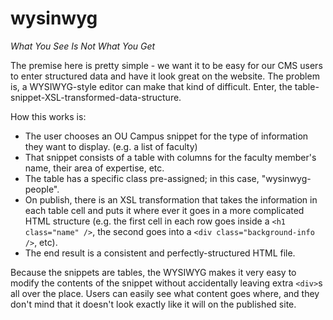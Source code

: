 wysinwyg
========

_What You See Is Not What You Get_

The premise here is pretty simple - we want it to be easy for our CMS users to enter structured data and have it look great on the website. The problem is, a WYSIWYG-style editor can make that kind of difficult. Enter, the table-snippet-XSL-transformed-data-structure.

How this works is:
-	The user chooses an OU Campus snippet for the type of information they want to display. (e.g. a list of faculty)
-	That snippet consists of a table with columns for the faculty member's name, their area of expertise, etc.
-	The table has a specific class pre-assigned; in this case, "wysinwyg-people".
-	On publish, there is an XSL transformation that takes the information in each table cell and puts it where ever it goes in a more complicated HTML structure (e.g. the first cell in each row goes inside a `<h1 class="name" />`, the second goes into a `<div class="background-info />`, etc).
-	The end result is a consistent and perfectly-structured HTML file.

Because the snippets are tables, the WYSIWYG makes it very easy to modify the contents of the snippet without accidentally leaving extra `<div>`s all over the place. Users can easily see what content goes where, and they don't mind that it doesn't look exactly like it will on the published site.
